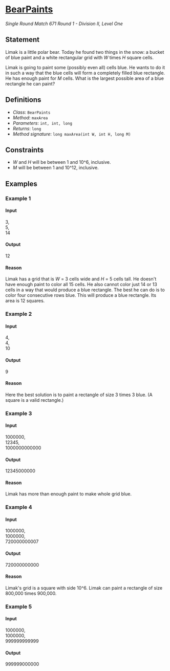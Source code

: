 # [BearPaints](http://community.topcoder.com/tc?module=ProblemDetail&rd=16551&pm=13488)
*Single Round Match 671 Round 1 - Division II, Level One*

## Statement
Limak is a little polar bear.
Today he found two things in the snow: a bucket of blue paint and a white rectangular grid with *W* times *H* square cells.

Limak is going to paint some (possibly even all) cells blue.
He wants to do it in such a way that the blue cells will form a completely filled blue rectangle.
He has enough paint for *M* cells.
What is the largest possible area of a blue rectangle he can paint?

## Definitions
- *Class*: `BearPaints`
- *Method*: `maxArea`
- *Parameters*: `int, int, long`
- *Returns*: `long`
- *Method signature*: `long maxArea(int W, int H, long M)`

## Constraints
- *W* and *H* will be between 1 and 10^6, inclusive.
- *M* will be between 1 and 10^12, inclusive.

## Examples
### Example 1
#### Input
<c>3,<br />5,<br />14</c>
#### Output
<c>12</c>
#### Reason
Limak has a grid that is *W* = 3 cells wide and *H* = 5 cells tall.
He doesn't have enough paint to color all 15 cells.
He also cannot color just 14 or 13 cells in a way that would produce a blue rectangle.
The best he can do is to color four consecutive rows blue.
This will produce a blue rectangle.
Its area is 12 squares.

### Example 2
#### Input
<c>4,<br />4,<br />10</c>
#### Output
<c>9</c>
#### Reason
Here the best solution is to paint a rectangle of size 3 times 3 blue.
(A square is a valid rectangle.)

### Example 3
#### Input
<c>1000000,<br />12345,<br />1000000000000</c>
#### Output
<c>12345000000</c>
#### Reason
Limak has more than enough paint to make whole grid blue.

### Example 4
#### Input
<c>1000000,<br />1000000,<br />720000000007</c>
#### Output
<c>720000000000</c>
#### Reason
Limak's grid is a square with side 10^6.
Limak can paint a rectangle of size 800,000 times 900,000.

### Example 5
#### Input
<c>1000000,<br />1000000,<br />999999999999</c>
#### Output
<c>999999000000</c>

